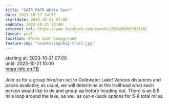 ```yaml
---
title: "SATR PATR White Spar"
date: 2023-10-17 14:57
startdate: 2023-10-21 07:00
enddate: 2023-10-21 10:00
external_url: https://www.facebook.com/events/356656096703380/
layout: post
location: White Spar Campground
feature-img: "assets/img/big-trail.jpg"
---
```


starting at: 2023-10-21 07:00<br>until: 2023-10-21 10:00<br><a href="https://www.facebook.com/events/356656096703380/">more info on FB</a><br><br>Join us for a group hike/run out to Goldwater Lake! Various distances and paces available; as usual, we will determine at the trailhead what each person would like to do and group up before heading out. There is an 8.5 mile loop around the lake, as well as out-n-back options for 5-6 total miles. <br>
  <br>
  
